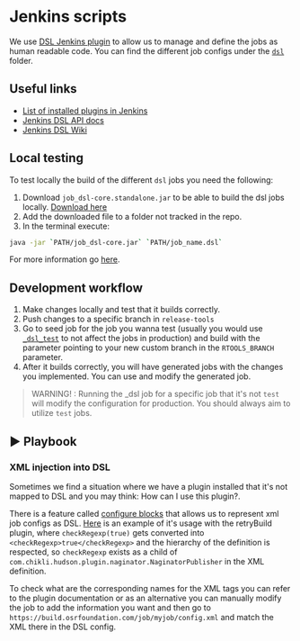 # Jenkins scripts

We use [DSL Jenkins plugin](https://plugins.jenkins.io/job-dsl/) to allow us to manage and define the jobs as human readable code. You can find the different job configs under the [`dsl`](./dsl/) folder. 

## Useful links
- [List of installed plugins in Jenkins](https://github.com/osrf/chef-osrf/blob/latest/cookbooks/osrfbuild/attributes/plugins.rb)
- [Jenkins DSL API docs](https://jenkinsci.github.io/job-dsl-plugin/)
- [Jenkins DSL Wiki](https://github.com/jenkinsci/job-dsl-plugin/wiki) 


## Local testing

To test locally the build of the different `dsl` jobs you need the following: 

1. Download `job_dsl-core.standalone.jar` to be able to build the dsl jobs locally.  [Download here](https://repo.jenkins-ci.org/artifactory/releases/org/jenkins-ci/plugins/job-dsl-core/1.77/)
2. Add the downloaded file to a folder not tracked in the repo.
3. In the terminal execute: 
``` bash
java -jar `PATH/job_dsl-core.jar` `PATH/job_name.dsl`
```
For more information go [here](https://github.com/jenkinsci/job-dsl-plugin/wiki/User-Power-Moves#run-a-dsl-script-locally).

## Development workflow

1. Make changes locally and test that it builds correctly.
2. Push changes to a specific branch in `release-tools`
3. Go to seed job for the job you wanna test (usually you would use [`_dsl_test`](https://build.osrfoundation.org/job/_dsl_test/) to not affect the jobs in production) and build with the parameter pointing to your new custom branch in the `RTOOLS_BRANCH` parameter. 
4. After it builds correctly, you will have generated jobs with the changes you implemented. You can use and modify the generated job. 

> WARNING! : Running the _dsl job for a specific job that it's not `test` will modify the configuration for production. You should always aim to utilize `test` jobs. 

## :arrow_forward: Playbook

### XML injection into DSL 
Sometimes we find a situation where we have a plugin installed that it's not mapped to DSL and you may think: How can I use this plugin?. 

There is a feature called [configure blocks](https://github.com/jenkinsci/job-dsl-plugin/wiki/The-Configure-Block) that allows us to represent xml job configs as DSL. [Here](https://github.com/gazebo-tooling/release-tools/blob/9fbfe60133d2b7b8b280b92f7c563dc64c8367a5/jenkins-scripts/dsl/_configs_/OSRFUNIXBase.groovy#LL83C1-L92C10) is an example of it's usage with the retryBuild plugin, where `checkRegexp(true)` gets converted into `<checkRegexp>true</checkRegexp>` and the  hierarchy of the definition is respected, so `checkRegexp` exists as a child of `com.chikli.hudson.plugin.naginator.NaginatorPublisher` in the XML definition.

To check what are the corresponding names for the XML tags you can refer to the plugin documentation or as an alternative you can manually modify the job to add the information you want and then go to `https://build.osrfoundation.com/job/myjob/config.xml` and match the XML there in the DSL config. 

